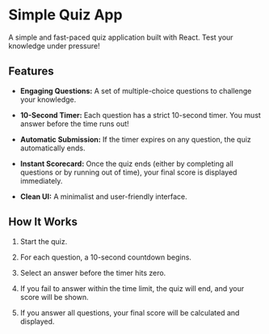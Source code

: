 # Simple Quiz App

A simple and fast-paced quiz application built with React. Test your knowledge under pressure!

## Features

- **Engaging Questions:** A set of multiple-choice questions to challenge your knowledge.

- **10-Second Timer:** Each question has a strict 10-second timer. You must answer before the time runs out!

- **Automatic Submission:** If the timer expires on any question, the quiz automatically ends.

- **Instant Scorecard:** Once the quiz ends (either by completing all questions or by running out of time), your final score is displayed immediately.

- **Clean UI:** A minimalist and user-friendly interface.

## How It Works

1. Start the quiz.

2. For each question, a 10-second countdown begins.

3. Select an answer before the timer hits zero.

4. If you fail to answer within the time limit, the quiz will end, and your score will be shown.

5. If you answer all questions, your final score will be calculated and displayed.